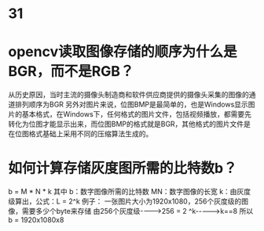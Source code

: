 # 31
# opencv读取图像存储的顺序为什么是BGR，而不是RGB？
从历史原因，当时主流的摄像头制造商和软件供应商提供的摄像头采集的图像的通道排列顺序为BGR
另外对图片来说，位图BMP是最简单的，也是Windows显示图片的基本格式，在Windows下，任何格式的图片文件，包括视频播放，都需要先转化为位图才能显示出来，而位图BMP的格式就是BGR，其他格式的图片文件是在位图格式基础上采用不同的压缩算法生成的。


# 如何计算存储灰度图所需的比特数b？

b = M * N * k
其中
b：数字图像所需的比特数
MN：数字图像的长宽
k：由灰度级算出，公式：L = 2^k
例子：
一张图片大小为1920x1080，256个灰度级的图像，需要多少个byte来存储
由256个灰度级---->256 = 2 ^k----->k==8
所以b = 1920x1080x8


